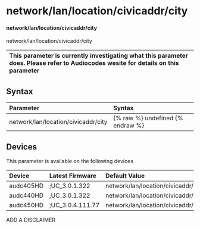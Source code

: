﻿---
description: network/lan/location/civicaddr/city
search: false
---

# network/lan/location/civicaddr/city

#### network/lan/location/civicaddr/city

network/lan/location/civicaddr/city


| This parameter is currently investigating what this parameter does. Please refer to Audiocodes wesite for details on this parameter | 
| :--- |

## Syntax
| Parameter | Syntax |
| :--- | :--- |
|network/lan/location/civicaddr/city | {% raw %} undefined {% endraw %}|

## Devices
This parameter is available on the following devices

| Device | Latest Firmware | Default Value |
|:---|:---|:---|
| audc405HD | ;UC_3.0.1.322 | network/lan/location/civicaddr/city= 
| audc440HD | ;UC_3.0.1.322 | network/lan/location/civicaddr/city= 
| audc450HD | ;UC_3.0.4.111.77 | network/lan/location/civicaddr/city= 

ADD A DISCLAIMER
